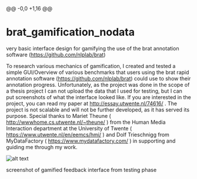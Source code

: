@@ -0,0 +1,16 @@
# brat_gamification_nodata
very basic interface design for gamifying the use of the brat annotation software (https://github.com/nlplab/brat)

To research various mechanics of gamification, I created and tested a simple GUI/Overview of various benchmarks that users using the brat
rapid annotation software (https://github.com/nlplab/brat) could use to show their annotation progress. 
Unfortunately, as the project was done in the scope of a thesis project I can not upload the data that I used for testing, but I can put
screenshots of what the interface looked like. 
If you are interested in the project, you can read my paper at http://essay.utwente.nl/74616/ . 
The project is not scalable and will not be further developed, as it has served its purpose. 
Special thanks to Mariet Theune ( http://wwwhome.cs.utwente.nl/~theune/ ) from the Human Media Interaction department at the University
of Twente ( https://www.utwente.nl/en/eemcs/hmi/ ) and Dolf Trieschnigg from MyDataFactory ( https://www.mydatafactory.com/ ) in 
supporting and guiding me through my work. 

![alt text](https://github.com/Monkeyed/brat_gamification_nodata/blob/master/Test%20screenshot.png)

screenshot of gamified feedback interface from testing phase 
